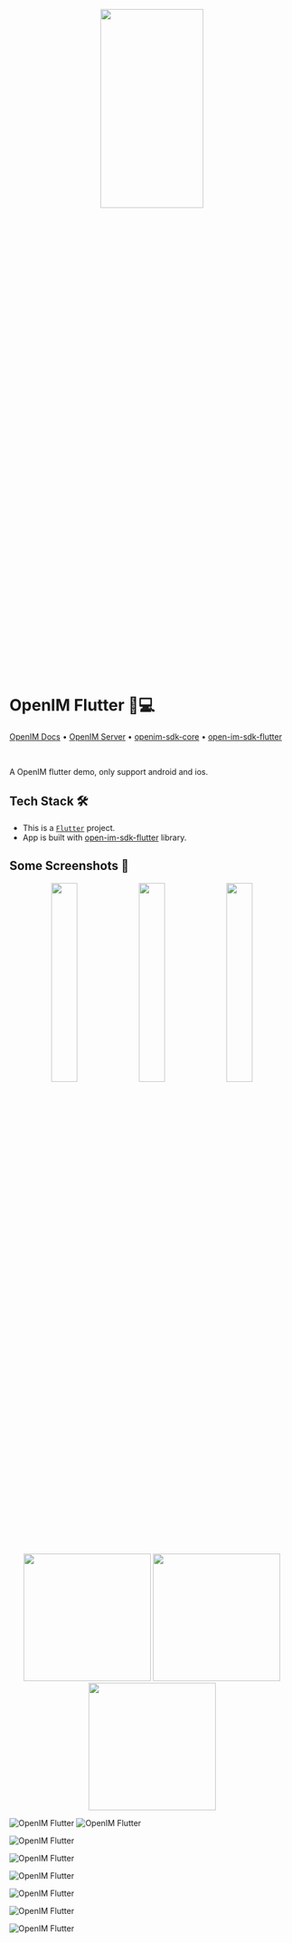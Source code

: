 <p align="center">
    <a href="https://www.openim.online">
        <img src="./openim-logo.gif" width="60%" height="30%"/>
    </a>
</p>

# OpenIM Flutter 💬💻

<p>
  <a href="https://doc.rentsoft.cn/">OpenIM Docs</a>
  •
  <a href="https://github.com/openimsdk/open-im-server">OpenIM Server</a>
  •
  <a href="https://github.com/openimsdk/openim-sdk-core">openim-sdk-core</a>
  •
  <a href="https://github.com/openimsdk/open-im-sdk-flutter">open-im-sdk-flutter</a>

</p>

<br>

A OpenIM flutter demo, only support android and ios.

## Tech Stack 🛠️

- This is a [`Flutter`](https://flutter.dev/) project.
- App is built with [open-im-sdk-flutter](https://github.com/openimsdk/open-im-sdk-flutter) library.

## Some Screenshots 🚀

<p align="center">
<img src="./screenshots/IMG_0137.PNG" width="30%"/> <img src="./screenshots/IMG_0136.PNG" width="30%"/>
<img src="./screenshots/IMG_0138.PNG" width="30%"/> 
</p>

<p align="center">
<img src="./screenshots/IMG_0137.PNG" width="225"/> <img src="./screenshots/IMG_0136.PNG" width="225"/>
<img src="./screenshots/IMG_0138.PNG" width="225"/> 

</p>

![OpenIM Flutter](./screenshots/IMG_0136.PNG) ![OpenIM Flutter](./screenshots/IMG_0137.PNG)

![OpenIM Flutter](./screenshots/IMG_0138.PNG)

![OpenIM Flutter](./screenshots/IMG_0139.PNG)

![OpenIM Flutter](./screenshots/IMG_0140.PNG)

![OpenIM Flutter](./screenshots/IMG_0141.PNG)

![OpenIM Flutter](./screenshots/IMG_0142.PNG)

![OpenIM Flutter](./screenshots/IMG_0143.PNG)
